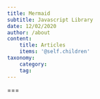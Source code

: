 ```yaml
---
title: Mermaid
subtitle: Javascript Library
date: 12/02/2020
author: /about
content:
    title: Articles
    items: '@self.children'
taxonomy:
    category: 
    tag: 
---
```




===


